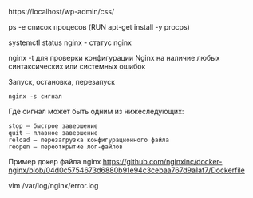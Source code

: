 https://localhost/wp-admin/css/

ps -e список процесов (RUN apt-get install -y procps)

systemctl status nginx - статус nginx

nginx -t  для проверки конфигурации Nginx на наличие любых синтаксических или системных ошибок

Запуск, остановка, перезапуск

    nginx -s сигнал

Где сигнал может быть одним из нижеследующих:

    stop — быстрое завершение
    quit — плавное завершение
    reload — перезагрузка конфигурационного файла
    reopen — переоткрытие лог-файлов


Пример докер файла nginx
https://github.com/nginxinc/docker-nginx/blob/04d0c5754673d6880b91e94c3cebaa767d9a1af7/Dockerfile

vim /var/log/nginx/error.log